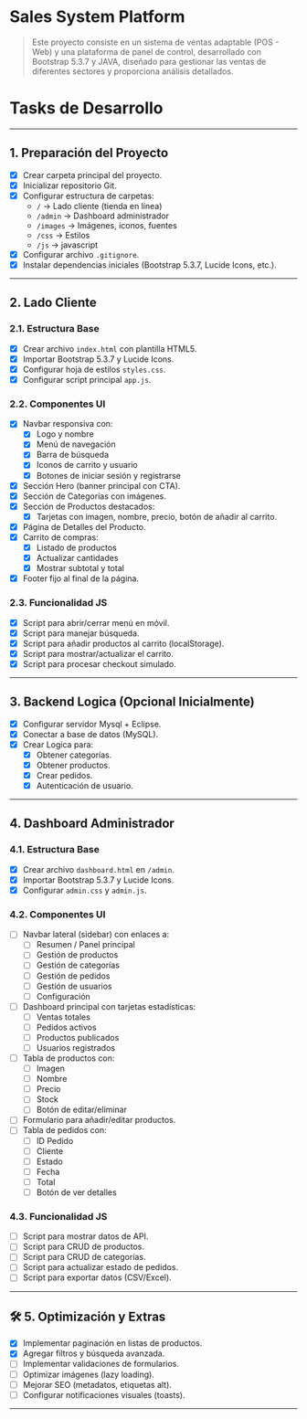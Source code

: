 # Sales System Platform

> Este proyecto consiste en un sistema de ventas adaptable (POS - Web) y una plataforma de panel de control,
desarrollado con Bootstrap 5.3.7 y JAVA, diseñado para gestionar las ventas de diferentes sectores y proporciona análisis detallados.
>

# Tasks de Desarrollo
---
## 1. Preparación del Proyecto
- [X] Crear carpeta principal del proyecto.
- [x] Inicializar repositorio Git.
- [x] Configurar estructura de carpetas:
  - `/` → Lado cliente (tienda en línea)
  - `/admin` → Dashboard administrador
  - `/images` → Imágenes, iconos, fuentes
  - `/css` → Estilos
  - `/js` → javascript
- [x] Configurar archivo `.gitignore`.
- [x] Instalar dependencias iniciales (Bootstrap 5.3.7, Lucide Icons, etc.).

---

## 2. Lado Cliente
### 2.1. Estructura Base
- [x] Crear archivo `index.html` con plantilla HTML5.
- [x] Importar Bootstrap 5.3.7 y Lucide Icons.
- [x] Configurar hoja de estilos `styles.css`.
- [x] Configurar script principal `app.js`.

### 2.2. Componentes UI
- [x] Navbar responsiva con:
  - [x] Logo y nombre
  - [x] Menú de navegación
  - [x] Barra de búsqueda
  - [x] Iconos de carrito y usuario
  - [x] Botones de iniciar sesión y registrarse
- [x] Sección Hero (banner principal con CTA).
- [x] Sección de Categorías con imágenes.
- [x] Sección de Productos destacados:
  - [x] Tarjetas con imagen, nombre, precio, botón de añadir al carrito.
- [x] Página de Detalles del Producto.
- [x] Carrito de compras:
  - [x] Listado de productos
  - [x] Actualizar cantidades
  - [x] Mostrar subtotal y total
- [x] Footer fijo al final de la página.

### 2.3. Funcionalidad JS
- [x] Script para abrir/cerrar menú en móvil.
- [x] Script para manejar búsqueda.
- [x] Script para añadir productos al carrito (localStorage).
- [x] Script para mostrar/actualizar el carrito.
- [x] Script para procesar checkout simulado.

---

##  3. Backend Logica (Opcional Inicialmente)
- [x] Configurar servidor Mysql + Eclipse.
- [x] Conectar a base de datos (MySQL).
- [x] Crear Logica para:
  - [x] Obtener categorías.
  - [x] Obtener productos.
  - [x] Crear pedidos.
  - [x] Autenticación de usuario.

---

## 4. Dashboard Administrador
### 4.1. Estructura Base
- [x] Crear archivo `dashboard.html` en `/admin`.
- [x] Importar Bootstrap 5.3.7 y Lucide Icons.
- [x] Configurar `admin.css` y `admin.js`.

### 4.2. Componentes UI
- [ ] Navbar lateral (sidebar) con enlaces a:
  - [ ] Resumen / Panel principal
  - [ ] Gestión de productos
  - [ ] Gestión de categorías
  - [ ] Gestión de pedidos
  - [ ] Gestión de usuarios
  - [ ] Configuración
- [ ] Dashboard principal con tarjetas estadísticas:
  - [ ] Ventas totales
  - [ ] Pedidos activos
  - [ ] Productos publicados
  - [ ] Usuarios registrados
- [ ] Tabla de productos con:
  - [ ] Imagen
  - [ ] Nombre
  - [ ] Precio
  - [ ] Stock
  - [ ] Botón de editar/eliminar
- [ ] Formulario para añadir/editar productos.
- [ ] Tabla de pedidos con:
  - [ ] ID Pedido
  - [ ] Cliente
  - [ ] Estado
  - [ ] Fecha
  - [ ] Total
  - [ ] Botón de ver detalles

### 4.3. Funcionalidad JS
- [ ] Script para mostrar datos de API.
- [ ] Script para CRUD de productos.
- [ ] Script para CRUD de categorías.
- [ ] Script para actualizar estado de pedidos.
- [ ] Script para exportar datos (CSV/Excel).

---

## 🛠 5. Optimización y Extras
- [x] Implementar paginación en listas de productos.
- [x] Agregar filtros y búsqueda avanzada.
- [ ] Implementar validaciones de formularios.
- [ ] Optimizar imágenes (lazy loading).
- [ ] Mejorar SEO (metadatos, etiquetas alt).
- [ ] Configurar notificaciones visuales (toasts).

---

